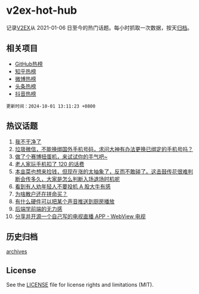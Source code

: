 # v2ex-hot-hub

 记录[V2EX](https://www.v2ex.com/)从 2021-01-06 日至今的热门话题。每小时抓取一次数据，按天[归档](archives)。
 
 ## 相关项目

- [GitHub热榜](https://github.com/lonnyzhang423/github-hot-hub)
- [知乎热榜](https://github.com/lonnyzhang423/zhihu-hot-hub)
- [微博热榜](https://github.com/lonnyzhang423/weibo-hot-hub)
- [头条热榜](https://github.com/lonnyzhang423/toutiao-hot-hub)
- [抖音热榜](https://github.com/lonnyzhang423/douyin-hot-hub)


 `更新时间：2024-10-01 13:11:23 +0800`

## 热议话题

1. [我不干净了](https://www.v2ex.com/t/1077188)
1. [垃圾微信，不能换绑国外手机号码，求问大神有办法更换已绑定的手机号吗？](https://www.v2ex.com/t/1077086)
1. [做了个赛博扭蛋机，来试试你的手气吧~](https://www.v2ex.com/t/1077114)
1. [老人家玩手机扣了 120 的话费](https://www.v2ex.com/t/1077204)
1. [本韭菜也想来捡钱，但现在涨的太抽象了，反而不敢碰了。这击鼓传花很难判断会传多久，大家是怎么判断入场退场时机呢](https://www.v2ex.com/t/1077112)
1. [看到有人劝年轻人不要投机 A 股大牛有感](https://www.v2ex.com/t/1077234)
1. [为啥散户还在拼命买？](https://www.v2ex.com/t/1077097)
1. [有什么硬件可以把某个声音推送到厨房播放](https://www.v2ex.com/t/1077138)
1. [后端学前端的无力感](https://www.v2ex.com/t/1077205)
1. [分享并开源一个自己写的电视直播 APP - WebView 电视](https://www.v2ex.com/t/1077160)

## 历史归档

[archives](archives)

## License

See the [LICENSE](LICENSE) file for license rights and limitations (MIT).
